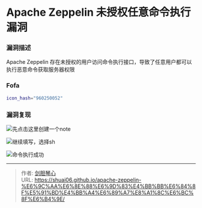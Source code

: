 # Apache Zeppelin 未授权任意命令执行漏洞


### 漏洞描述

Apache Zeppelin 存在未授权的用户访问命令执行接口，导致了任意用户都可以执行恶意命令获取服务器权限



### Fofa

```bash
icon_hash="960250052"
```



### 漏洞复现

![先点击这里创建一个note](https://image.geoer.cn/zeppelin_click.jpg)



![继续填写，选择sh](https://image.geoer.cn/zeppelin_click2.jpg)





![命令执行成功](https://image.geoer.cn/zeppelin_success.jpg)











---

> 作者: [剑胆琴心](http://shuai06.github.io)  
> URL: https://shuai06.github.io/apache-zeppelin-%E6%9C%AA%E6%8E%88%E6%9D%83%E4%BB%BB%E6%84%8F%E5%91%BD%E4%BB%A4%E6%89%A7%E8%A1%8C%E6%BC%8F%E6%B4%9E/  

